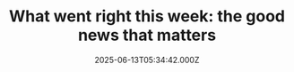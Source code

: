---
title: "What went right this week: the good news that matters"
date: 2025-06-13T05:34:42.000Z
category: Human Kindness
externalLink: "https://www.positive.news/society/good-news-stories-from-week-24-of-2025/"
image: ""
excerpt: "The world got 10 new marine reserves, a ‘shameful’ law was axed, and Positive News won an award, plus more The post What went right this week: the good news that matters appeared first on Positive News.…"
---
